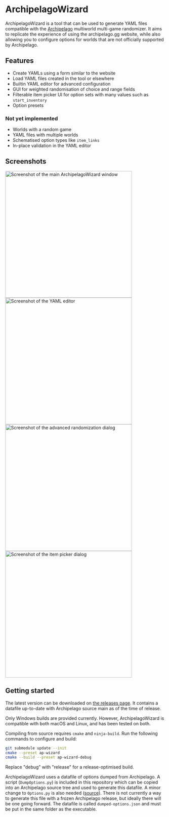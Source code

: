 # ArchipelagoWizard

ArchipelagoWizard is a tool that can be used to generate YAML files compatible with the [Archipelago](https://archipelago.gg/) multiworld multi-game randomizer. It aims to replicate the experience of using the archipelago.gg website, while also allowing you to configure options for worlds that are not officially supported by Archipelago.

## Features

- Create YAMLs using a form similar to the website
- Load YAML files created in the tool or elsewhere
- Builtin YAML editor for advanced configuration
- GUI for weighted randomisation of choice and range fields
- Filterable item picker UI for option sets with many values such as `start_inventory`
- Option presets

### Not yet implemented

- Worlds with a random game
- YAML files with multiple worlds
- Schematised option types like `item_links`
- In-place validation in the YAML editor

## Screenshots

<img src="https://github.com/hatkirby/ArchipelagoWizard/assets/442990/f98de7af-ebf5-42e0-aaf1-e9647e49ae5a" alt="Screenshot of the main ArchipelagoWizard window" width="400"/> <img src="https://github.com/hatkirby/ArchipelagoWizard/assets/442990/4d2ff465-b61b-4ff3-80b3-17f005352d74" alt="Screenshot of the YAML editor" width="400"/>
<img src="https://github.com/hatkirby/ArchipelagoWizard/assets/442990/f3f18c67-0c5d-47ee-aeaa-82403c3b68ed" alt="Screenshot of the advanced randomization dialog" width="400"/> <img src="https://github.com/hatkirby/ArchipelagoWizard/assets/442990/cf75eb37-f1b9-4379-b8e3-ceb5636440fd" alt="Screenshot of the item picker dialog" width="400" />

## Getting started

The latest version can be downloaded on [the releases page](https://github.com/hatkirby/ArchipelagoWizard/releases). It contains a datafile up-to-date with Archipelago source main as of the time of release.

Only Windows builds are provided currently. However, ArchipelagoWizard is compatible with both macOS and Linux, and has been tested on both.

Compiling from source requires `cmake` and `ninja-build`. Run the following commands to configure and build:

```sh
git submodule update --init
cmake --preset ap-wizard
cmake --build --preset ap-wizard-debug
```

Replace "debug" with "release" for a release-optimised build.

ArchipelagoWizard uses a datafile of options dumped from Archipelago. A script (`DumpOptions.py`) is included in this repository which can be copied into an Archipelago source tree and used to generate this datafile. A minor change to `Options.py` is also needed ([source](https://github.com/hatkirby/Archipelago/commit/123524a7c31a08813c4b6ce3a03c8afbbb3a990c#diff-0f5a189559e017401b555bcac1815941d9c9cbe91169c88ce50818038ab3e44e)). There is not currently a way to generate this file with a frozen Archipelago release, but ideally there will be one going forward. The datafile is called `dumped-options.json` and must be put in the same folder as the executable.
